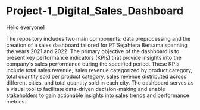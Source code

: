 # Project-1_Digital_Sales_Dashboard
Hello everyone!
	
The repository includes two main components: data preprocessing and the creation of a sales dashboard tailored for PT Sejahtera Bersama spanning the years 2021 and 2022. The primary objective of the dashboard is to present key performance indicators (KPIs) that provide insights into the company's sales performance during the specified period. These KPIs include total sales revenue, sales revenue categorized by product category, total quantity sold per product category, sales revenue distributed across different cities, and total quantity sold in each city. The dashboard serves as a visual tool to facilitate data-driven decision-making and enable stakeholders to gain actionable insights into sales trends and performance metrics.
